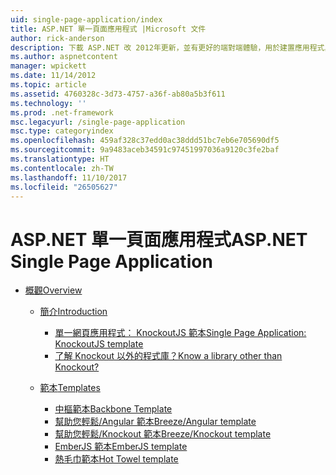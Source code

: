 ```yaml
---
uid: single-page-application/index
title: ASP.NET 單一頁面應用程式 |Microsoft 文件
author: rick-anderson
description: 下載 ASP.NET 改 2012年更新，並有更好的端對端體驗，用於建置應用程式具有重要的用戶端互動使用 JavaScrip...
ms.author: aspnetcontent
manager: wpickett
ms.date: 11/14/2012
ms.topic: article
ms.assetid: 4760328c-3d73-4757-a36f-ab80a5b3f611
ms.technology: ''
ms.prod: .net-framework
msc.legacyurl: /single-page-application
msc.type: categoryindex
ms.openlocfilehash: 459af328c37edd0ac38ddd51bc7eb6e705690df5
ms.sourcegitcommit: 9a9483aceb34591c97451997036a9120c3fe2baf
ms.translationtype: HT
ms.contentlocale: zh-TW
ms.lasthandoff: 11/10/2017
ms.locfileid: "26505627"
---
```

<a name="aspnet-single-page-application"></a><span data-ttu-id="cb952-103">ASP.NET 單一頁面應用程式</span><span class="sxs-lookup"><span data-stu-id="cb952-103">ASP.NET Single Page Application</span></span>
====================
- [<span data-ttu-id="cb952-104">概觀</span><span class="sxs-lookup"><span data-stu-id="cb952-104">Overview</span></span>](overview/index.md)

    - [<span data-ttu-id="cb952-105">簡介</span><span class="sxs-lookup"><span data-stu-id="cb952-105">Introduction</span></span>](overview/introduction/index.md)

        - [<span data-ttu-id="cb952-106">單一網頁應用程式： KnockoutJS 範本</span><span class="sxs-lookup"><span data-stu-id="cb952-106">Single Page Application: KnockoutJS template</span></span>](overview/introduction/knockoutjs-template.md)
        - [<span data-ttu-id="cb952-107">了解 Knockout 以外的程式庫？</span><span class="sxs-lookup"><span data-stu-id="cb952-107">Know a library other than Knockout?</span></span>](overview/introduction/other-libraries.md)
    - [<span data-ttu-id="cb952-108">範本</span><span class="sxs-lookup"><span data-stu-id="cb952-108">Templates</span></span>](overview/templates/index.md)

        - [<span data-ttu-id="cb952-109">中樞範本</span><span class="sxs-lookup"><span data-stu-id="cb952-109">Backbone Template</span></span>](overview/templates/backbonejs-template.md)
        - [<span data-ttu-id="cb952-110">幫助您輕鬆/Angular 範本</span><span class="sxs-lookup"><span data-stu-id="cb952-110">Breeze/Angular template</span></span>](overview/templates/breezeangular-template.md)
        - [<span data-ttu-id="cb952-111">幫助您輕鬆/Knockout 範本</span><span class="sxs-lookup"><span data-stu-id="cb952-111">Breeze/Knockout template</span></span>](overview/templates/breezeknockout-template.md)
        - [<span data-ttu-id="cb952-112">EmberJS 範本</span><span class="sxs-lookup"><span data-stu-id="cb952-112">EmberJS template</span></span>](overview/templates/emberjs-template.md)
        - [<span data-ttu-id="cb952-113">熱毛巾範本</span><span class="sxs-lookup"><span data-stu-id="cb952-113">Hot Towel template</span></span>](overview/templates/hottowel-template.md)
